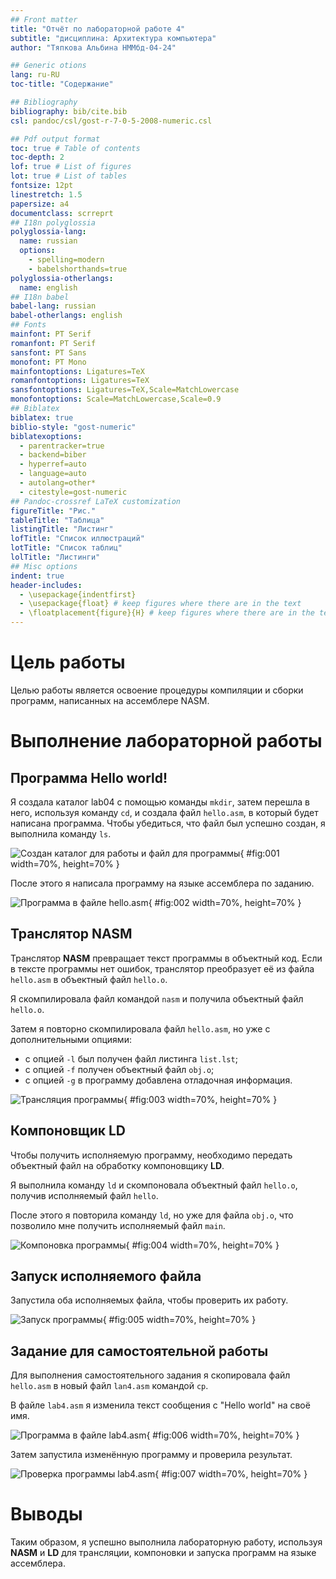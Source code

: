 ```yaml
---
## Front matter
title: "Отчёт по лабораторной работе 4"
subtitle: "дисциплина: Архитектура компьютера"
author: "Тяпкова Альбина НММбд-04-24"

## Generic otions
lang: ru-RU
toc-title: "Содержание"

## Bibliography
bibliography: bib/cite.bib
csl: pandoc/csl/gost-r-7-0-5-2008-numeric.csl

## Pdf output format
toc: true # Table of contents
toc-depth: 2
lof: true # List of figures
lot: true # List of tables
fontsize: 12pt
linestretch: 1.5
papersize: a4
documentclass: scrreprt
## I18n polyglossia
polyglossia-lang:
  name: russian
  options:
	- spelling=modern
	- babelshorthands=true
polyglossia-otherlangs:
  name: english
## I18n babel
babel-lang: russian
babel-otherlangs: english
## Fonts
mainfont: PT Serif
romanfont: PT Serif
sansfont: PT Sans
monofont: PT Mono
mainfontoptions: Ligatures=TeX
romanfontoptions: Ligatures=TeX
sansfontoptions: Ligatures=TeX,Scale=MatchLowercase
monofontoptions: Scale=MatchLowercase,Scale=0.9
## Biblatex
biblatex: true
biblio-style: "gost-numeric"
biblatexoptions:
  - parentracker=true
  - backend=biber
  - hyperref=auto
  - language=auto
  - autolang=other*
  - citestyle=gost-numeric
## Pandoc-crossref LaTeX customization
figureTitle: "Рис."
tableTitle: "Таблица"
listingTitle: "Листинг"
lofTitle: "Список иллюстраций"
lotTitle: "Список таблиц"
lolTitle: "Листинги"
## Misc options
indent: true
header-includes:
  - \usepackage{indentfirst}
  - \usepackage{float} # keep figures where there are in the text
  - \floatplacement{figure}{H} # keep figures where there are in the text
---
```


# Цель работы

Целью работы является освоение процедуры компиляции и сборки программ, написанных на ассемблере NASM.

# Выполнение лабораторной работы

## Программа Hello world!

Я создала каталог lab04 с помощью команды `mkdir`, затем перешла в него, используя команду `cd`, и создала файл `hello.asm`, в который будет написана программа. Чтобы убедиться, что файл был успешно создан, я выполнила команду `ls`.

![Создан каталог для работы и файл для программы](image/01.png){ #fig:001 width=70%, height=70% }

После этого я написала программу на языке ассемблера по заданию.

![Программа в файле hello.asm](image/02.png){ #fig:002 width=70%, height=70% }

## Транслятор NASM

Транслятор **NASM** превращает текст программы в объектный код. Если в тексте программы нет ошибок, транслятор преобразует её из файла `hello.asm` в объектный файл `hello.o`.

Я скомпилировала файл командой `nasm` и получила объектный файл `hello.o`.

Затем я повторно скомпилировала файл `hello.asm`, но уже с дополнительными опциями: 

- с опцией `-l` был получен файл листинга `list.lst`;
- с опцией `-f` получен объектный файл `obj.o`;
- с опцией `-g` в программу добавлена отладочная информация.

![Трансляция программы](image/03.png){ #fig:003 width=70%, height=70% }

## Компоновщик LD

Чтобы получить исполняемую программу, необходимо передать объектный файл на обработку компоновщику **LD**.

Я выполнила команду `ld` и скомпоновала объектный файл `hello.o`, получив исполняемый файл `hello`.

После этого я повторила команду `ld`, но уже для файла `obj.o`, что позволило мне получить исполняемый файл `main`.

![Компоновка программы](image/04.png){ #fig:004 width=70%, height=70% }

## Запуск исполняемого файла

Запустила оба исполняемых файла, чтобы проверить их работу.

![Запуск программы](image/05.png){ #fig:005 width=70%, height=70% }

## Задание для самостоятельной работы

Для выполнения самостоятельного задания я скопировала файл `hello.asm` в новый файл `lan4.asm` командой `cp`.

В файле `lab4.asm` я изменила текст сообщения с "Hello world" на своё имя.

![Программа в файле lab4.asm](image/06.png){ #fig:006 width=70%, height=70% }

Затем запустила изменённую программу и проверила результат.

![Проверка программы lab4.asm](image/07.png){ #fig:007 width=70%, height=70% }

# Выводы

Таким образом, я успешно выполнила лабораторную работу, используя **NASM** и **LD** для трансляции, компоновки и запуска программ на языке ассемблера.

